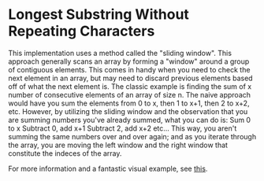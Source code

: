 # Longest Substring Without Repeating Characters
This implementation uses a method called the "sliding window". This approach generally scans an array by forming a "window" around a group of contiguous elements. This comes in handy when you need to check the next element in an array, but may need to discard previous elements based off of what the next element is.
The classic example is finding the sum of x number of consecutive elements of an array of size n.
The naive approach would have you sum the elements from 0 to x, then 1 to x+1, then 2 to x+2, etc.
However, by utilizing the sliding window and the observation that you are summing numbers you've already summed, what you can do is:
  Sum 0 to x
  Subtract 0, add x+1
  Subtract 2, add x+2
  etc...
This way, you aren't summing the same numbers over and over again; and as you iterate through the array, you are moving the left window and the right window that constitute the indeces of the array.

For more information and a fantastic visual example, see <a href="https://stackoverflow.com/questions/8269916/what-is-sliding-window-algorithm-examples/64111403#64111403">this</a>.
